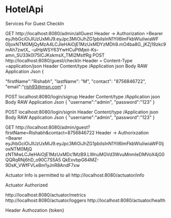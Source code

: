 # HotelApi

Services For Guest CheckIn

GET  http://localhost:8080/admin/allGuest
Header -> Authorization =Bearer eyJhbGciOiJIUzUxMiJ9.eyJpc3MiOiJhZG1pbiIsInN1YiI6ImFkbWluIiwiaWF
                                0IjoxNTM0MjQyMzA4LCJleHAiOjE1MzUxMDYzMDh9.mO4ba8G_jKZj19zkc9mAh7zwtX_
                                -uIHpWSY63YwHCuPtMjeii-Ks-amn_SU33k0l75ICJKskmsX_TMI2MstfRg
POST  http://localhost:8080/guest/checkIn
Header = Content-Type =application/json
Header Content/type /Application json
Body RAW Application Json
{
  
   "firstName":"Rishabh",
   "lastName": "M",
   "contact": "8756846722",
   "email":"rish93@msn.com"
}


POST localhost:8080/login/signup
Header Content/type /Application json
Body RAW Application Json
{
	"username":"admin",
	"password":"123"
}


POST localhost:8080/login/signin
Header Content/type /Application json
Body RAW Application Json
{
	"username":"admin",
	"password":"123"
}

GET  http://localhost:8080/admin/guest?firstName=Rishabh&contact=8756846722
Header -> Authorixzation =Bearer eyJhbGciOiJIUzUxMiJ9.eyJpc3MiOiJhZG1pbiIsInN1YiI6ImFkbWluIiwiaWF0IjoxNTM0MjQ
                                  zNTMwLCJleHAiOjE1MzUxMDc1MzB9.LWnuMGVd3WvuMnmIeDMVoX4jG0QQRqRNj6hD_o90C7S5A5  QkExvbpG64MZ-9DsK_VWfFVLeBm1yJnR8AndF7xw


Actuator Info is permitted to all
http://localhost:8080/actuator/info

Actuator Authorized

http://localhost:8080/actuator/metrics
http://localhost:8080/actuator/loggers
http://localhost:8080/actuator/health

Header  Authozation  {token}
